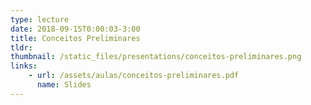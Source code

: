 ```yaml
---
type: lecture
date: 2018-09-15T0:00:03-3:00
title: Conceitos Preliminares
tldr: 
thumbnail: /static_files/presentations/conceitos-preliminares.png
links: 
    - url: /assets/aulas/conceitos-preliminares.pdf
      name: Slides
---
```

